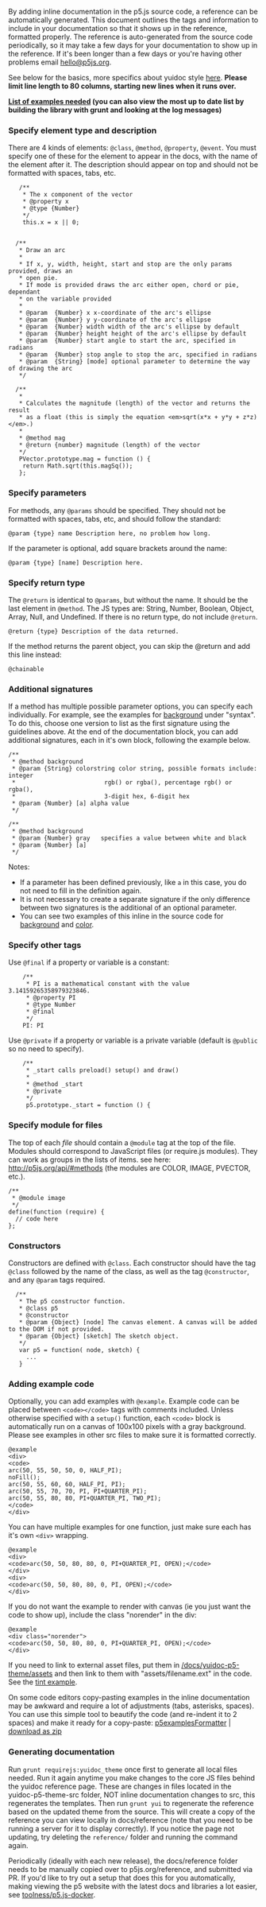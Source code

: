 By adding inline documentation in the p5.js source code, a reference can be automatically generated. This document outlines the tags and information to include in your documentation so that it shows up in the reference, formatted properly. The reference is auto-generated from the source code periodically, so it may take a few days for your documentation to show up in the reference. If it's been longer than a few days or you're having other problems email [hello@p5js.org](mailto:hello@p5js.org).

See below for the basics, more specifics about yuidoc style [here](http://yui.github.io/yuidoc/syntax/index.html). __Please limit line length to 80 columns, starting new lines when it runs over.__

__[List of examples needed](https://github.com/processing/p5.js/issues/1954) (you can also view the most up to date list by building the library with grunt and looking at the log messages)__

### Specify element type and description

There are 4 kinds of elements: `@class`, `@method`, `@property`, `@event`.
You must specify one of these for the element to appear in the docs, with the name of the element after it. The description should appear on top and should not be formatted with spaces, tabs, etc.

```
   /**
    * The x component of the vector
    * @property x
    * @type {Number}
    */
    this.x = x || 0;
```

```

  /**
   * Draw an arc
   *
   * If x, y, width, height, start and stop are the only params provided, draws an
   * open pie.
   * If mode is provided draws the arc either open, chord or pie, dependant
   * on the variable provided
   *
   * @param  {Number} x x-coordinate of the arc's ellipse
   * @param  {Number} y y-coordinate of the arc's ellipse
   * @param  {Number} width width of the arc's ellipse by default
   * @param  {Number} height height of the arc's ellipse by default
   * @param  {Number} start angle to start the arc, specified in radians
   * @param  {Number} stop angle to stop the arc, specified in radians
   * @param  {String} [mode] optional parameter to determine the way of drawing the arc
   */
```

```
  /**
   *
   * Calculates the magnitude (length) of the vector and returns the result
   * as a float (this is simply the equation <em>sqrt(x*x + y*y + z*z)</em>.)
   *
   * @method mag
   * @return {number} magnitude (length) of the vector
   */
   PVector.prototype.mag = function () {
    return Math.sqrt(this.magSq());
   };
```

### Specify parameters

For methods, any `@params` should be specified. They should not be formatted with spaces, tabs, etc, and should follow the standard:

```
@param {type} name Description here, no problem how long.
```

If the parameter is optional, add square brackets around the name:

```
@param {type} [name] Description here.
```

### Specify return type

The `@return` is identical to `@params`, but without the name. It should be the last element in `@method`. The JS types are: String, Number, Boolean, Object, Array, Null, and Undefined. If there is no return type, do not include `@return`. 

```
@return {type} Description of the data returned.
```

If the method returns the parent object, you can skip the @return and add this line instead:

```
@chainable
```

### Additional signatures

If a method has multiple possible parameter options, you can specify each individually. For example, see the examples for [background](http://p5js.org/reference/#p5/background) under "syntax". To do this, choose one version to list as the first signature using the guidelines above. At the end of the documentation block, you can add additional signatures, each in it's own block, following the example below.

```
/**
 * @method background
 * @param {String} colorstring color string, possible formats include: integer
 *                         rgb() or rgba(), percentage rgb() or rgba(),
 *                         3-digit hex, 6-digit hex
 * @param {Number} [a] alpha value
 */

/**
 * @method background
 * @param {Number} gray   specifies a value between white and black
 * @param {Number} [a]
 */
```

Notes:
* If a parameter has been defined previously, like `a` in this case, you do not need to fill in the definition again. 
* It is not necessary to create a separate signature if the only difference between two signatures is the additional of an optional parameter.
* You can see two examples of this inline in the source code for [background](https://github.com/processing/p5.js/blob/f38f91308fdacc2f1982e0430b620778fff30a5a/src/color/setting.js#L106) and [color](https://github.com/processing/p5.js/blob/f38f91308fdacc2f1982e0430b620778fff30a5a/src/color/creating_reading.js#L241).

### Specify other tags

Use `@final` if a property or variable is a constant:

```
    /**
     * PI is a mathematical constant with the value 3.14159265358979323846.
     * @property PI
     * @type Number
     * @final
     */
    PI: PI
```

Use `@private` if a property or variable is a private variable (default is `@public` so no need to specify).

```
    /**
     * _start calls preload() setup() and draw()
     * 
     * @method _start
     * @private
     */
     p5.prototype._start = function () {
```

### Specify module for files

The top of each *file* should contain a `@module` tag at the top of the file. Modules should correspond to JavaScript files (or require.js modules). They can work as groups in the lists of items. see here: http://p5js.org/api/#methods (the modules are COLOR, IMAGE, PVECTOR, etc.). 

```
/**
 * @module image
 */
define(function (require) {
  // code here
};
```


### Constructors

Constructors are defined with `@class`. Each constructor should have the tag `@class` followed by the name of the class, as well as the tag `@constructor`, and any `@param` tags required.

```
  /**
   * The p5 constructor function.
   * @class p5
   * @constructor
   * @param {Object} [node] The canvas element. A canvas will be added to the DOM if not provided.
   * @param {Object} [sketch] The sketch object.
   */
   var p5 = function( node, sketch) {
     ...
   }
```

### Adding example code

Optionally, you can add examples with `@example`. Example code can be placed between `<code></code>` tags with comments included. Unless otherwise specified with a `setup()` function, each `<code>` block is automatically run on a canvas of 100x100 pixels with a gray background. Please see examples in other src files to make sure it is formatted correctly.

```
@example
<div>
<code>
arc(50, 55, 50, 50, 0, HALF_PI);
noFill();
arc(50, 55, 60, 60, HALF_PI, PI);
arc(50, 55, 70, 70, PI, PI+QUARTER_PI);
arc(50, 55, 80, 80, PI+QUARTER_PI, TWO_PI);
</code>
</div>
```

You can have multiple examples for one function, just make sure each has it's own `<div>` wrapping. 
```
@example
<div>
<code>arc(50, 50, 80, 80, 0, PI+QUARTER_PI, OPEN);</code>
</div>
<div>
<code>arc(50, 50, 80, 80, 0, PI, OPEN);</code>
</div>
```

If you do not want the example to render with canvas (ie you just want the code to show up), include the class "norender" in the div:
```
@example
<div class="norender">
<code>arc(50, 50, 80, 80, 0, PI+QUARTER_PI, OPEN);</code>
</div>
```

If you need to link to external asset files, put them in [/docs/yuidoc-p5-theme/assets](https://github.com/processing/p5.js/tree/master/docs/yuidoc-p5-theme/assets) and then link to them with "assets/filename.ext" in the code. See the [tint example](http://p5js.org/reference/#/p5/tint).

On some code editors copy-pasting examples in the inline documentation may be awkward and require a lot of adjustments (tabs, asterisks, spaces). You can use this simple tool to beautify the code (and re-indent it to 2 spaces) and make it ready for a copy-paste: 
[p5examplesFormatter](http://molleindustria.org/p5examplesFormatter/)
| [download as zip](http://molleindustria.org/p5examplesFormatter/p5examplesFormatter.zip)

### Generating documentation

Run `grunt requirejs:yuidoc_theme` once first to generate all local files needed. Run it again anytime you make changes to the core JS files behind the yuidoc reference page. These are changes in files located in the yuidoc-p5-theme-src folder, NOT inline documentation changes to src, this regenerates the templates. Then run `grunt yui` to regenerate the reference based on the updated theme from the source. This will create a copy of the reference you can view locally in docs/reference (note that you need to be running a server for it to display correctly). If you notice the page not updating, try deleting the `reference/` folder and running the command again.

Periodically (ideally with each new release), the docs/reference folder needs to be manually copied over to p5js.org/reference, and submitted via PR. If you'd like to try out a setup that does this for you automatically, making viewing the p5 website with the latest docs and libraries a lot easier, see [toolness/p5.js-docker](https://github.com/toolness/p5.js-docker).